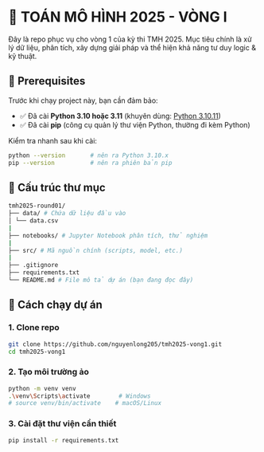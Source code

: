 # 🧠 TOÁN MÔ HÌNH 2025 - VÒNG I

Đây là repo phục vụ cho vòng 1 của kỳ thi TMH 2025. Mục tiêu chính là xử lý dữ liệu, phân tích, xây dựng giải pháp và thể hiện khả năng tư duy logic & kỹ thuật.

## 🔧 Prerequisites

Trước khi chạy project này, bạn cần đảm bảo:

- ✅ Đã cài **Python 3.10 hoặc 3.11** (khuyên dùng: [Python 3.10.11](https://www.python.org/downloads/release/python-31011/))
- ✅ Đã cài **pip** (công cụ quản lý thư viện Python, thường đi kèm Python)


Kiểm tra nhanh sau khi cài:

```bash
python --version       # nên ra Python 3.10.x
pip --version          # nên ra phiên bản pip
```

## 📁 Cấu trúc thư mục
```bash
tmh2025-round01/
├── data/ # Chứa dữ liệu đầu vào
│ └── data.csv
|
├── notebooks/ # Jupyter Notebook phân tích, thử nghiệm
|
├── src/ # Mã nguồn chính (scripts, model, etc.)
|
├── .gitignore
├── requirements.txt 
└── README.md # File mô tả dự án (bạn đang đọc đây)
```

## 🚀 Cách chạy dự án

### 1. Clone repo
```bash
git clone https://github.com/nguyenlong205/tmh2025-vong1.git
cd tmh2025-vong1
```
### 2. Tạo môi trường ảo
```bash
python -m venv venv
.\venv\Scripts\activate        # Windows
# source venv/bin/activate    # macOS/Linux
```

### 3. Cài đặt thư viện cần thiết
```bash
pip install -r requirements.txt
```
